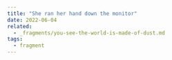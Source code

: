 ```yaml
---
title: "She ran her hand down the monitor"
date: 2022-06-04
related:
  - _fragments/you-see-the-world-is-made-of-dust.md
tags: 
  - fragment
---
```

